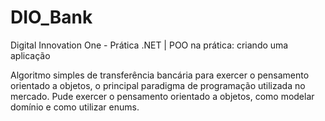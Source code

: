 # DIO_Bank
Digital Innovation One - Prática .NET | POO na prática: criando uma aplicação

Algoritmo simples de transferência bancária para exercer o pensamento orientado a objetos, o principal paradigma de programação utilizada no mercado. Pude exercer o pensamento orientado a objetos, como modelar domínio e como utilizar enums.